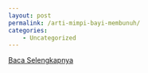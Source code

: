 ```yaml
---
layout: post
permalink: /arti-mimpi-bayi-membunuh/
categories:
    - Uncategorized
---
```


[Baca Selengkapnya](/08)